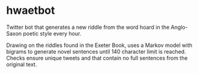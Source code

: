 hwaetbot
========

Twitter bot that generates a new riddle from the word hoard in the Anglo-Saxon poetic style every hour. 

Drawing on the riddles found in the Exeter Book, uses a Markov model with bigrams to generate novel sentences until 140 character limit is reached. Checks ensure unique tweets and that contain no full sentences from the original text.